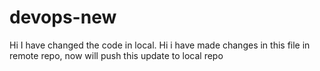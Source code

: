 # devops-new
Hi I have changed the code in local.
Hi i have made changes in this file in remote repo, now will push this update to local repo
